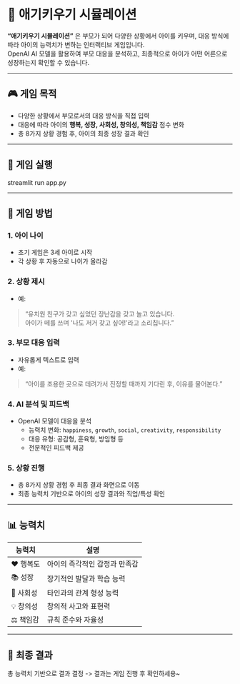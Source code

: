 # 🍼 애기키우기 시뮬레이션

**“애기키우기 시뮬레이션”** 은 부모가 되어 다양한 상황에서 아이를 키우며, 대응 방식에 따라 아이의 능력치가 변하는 인터랙티브 게임입니다.  
OpenAI AI 모델을 활용하여 부모 대응을 분석하고, 최종적으로 아이가 어떤 어른으로 성장하는지 확인할 수 있습니다.

---

## 🎮 게임 목적
- 다양한 상황에서 부모로서의 대응 방식을 직접 입력
- 대응에 따라 아이의 **행복, 성장, 사회성, 창의성, 책임감** 점수 변화
- 총 8가지 상황 경험 후, 아이의 최종 성장 결과 확인

---
## 🚀 게임 실행
streamlit run app.py

---
## 📝 게임 방법

### 1. 아이 나이
- 초기 게임은 3세 아이로 시작
- 각 상황 후 자동으로 나이가 올라감

### 2. 상황 제시
- 예: 
> “유치원 친구가 갖고 싶었던 장난감을 갖고 놀고 있습니다.  
> 아이가 떼를 쓰며 '나도 저거 갖고 싶어!'라고 소리칩니다.”

### 3. 부모 대응 입력
- 자유롭게 텍스트로 입력
- 예: 
> “아이를 조용한 곳으로 데려가서 진정할 때까지 기다린 후, 이유를 물어본다.”

### 4. AI 분석 및 피드백
- OpenAI 모델이 대응을 분석
  - 능력치 변화: `happiness`, `growth`, `social`, `creativity`, `responsibility`
  - 대응 유형: 공감형, 훈육형, 방임형 등
  - 전문적인 피드백 제공

### 5. 상황 진행
- 총 8가지 상황 경험 후 최종 결과 화면으로 이동
- 최종 능력치 기반으로 아이의 성장 결과와 직업/특성 확인

---

## 📊 능력치

| 능력치       | 설명 |
|-------------|------|
| ❤️ 행복도     | 아이의 즉각적인 감정과 만족감 |
| 📚 성장      | 장기적인 발달과 학습 능력 |
| 👥 사회성     | 타인과의 관계 형성 능력 |
| 💡 창의성     | 창의적 사고와 표현력 |
| ⚖️ 책임감     | 규칙 준수와 자율성 |

---

##  🌟 최종 결과 
총 능력치 기반으로 결과 결정 -> 결과는 게임 진행 후 확인하세용~
